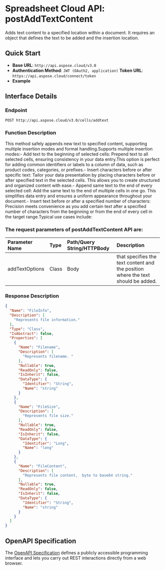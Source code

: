 # **Spreadsheet Cloud API: postAddTextContent**

Adds text content to a specified location within a document. It requires an object that defines the text to be added and the insertion location. 


## **Quick Start**

- **Base URL**: `http://api.aspose.cloud/v3.0`
- **Authentication Method**: `JWT (OAuth2, application)`  **Token URL**: `https://api.aspose.cloud/connect/token`
- **Example** 

## **Interface Details**

### **Endpoint** 

```
POST http://api.aspose.cloud/v3.0/cells/addtext
```
### **Function Description**
This method safely appends new text to specified content, supporting multiple insertion modes and format handling.Supports multiple insertion modes:- Add text to the beginning of selected cells:   Prepend text to all selected cells, ensuring consistency in your data entry.This option is perfect for adding common identifiers or labels to a column of data, such as product codes, categories, or prefixes.- Insert characters before or after specific text: Tailor your data presentation by placing characters before or after specified text in the selected cells. This allows you to create structured and organized content with ease.- Append same text to the end of every selected cell: Add the same text to the end of multiple cells in one go. This simplifies data entry and ensures a uniform appearance throughout your document.- Insert text before or after a specified number of characters: Precision meets convenience as you add certain text after a specified number of characters from the beginning or from the end of every cell in the target range.Typical use cases include:

### The request parameters of **postAddTextContent** API are: 

| Parameter Name | Type | Path/Query String/HTTPBody | Description | 
| :- | :- | :- |:- | 
|addTextOptions|Class|Body|that specifies the text content and the position where the text should be added.|

### **Response Description**
```json
{
  "Name": "FileInfo",
  "Description": [
    "Represents file information."
  ],
  "Type": "Class",
  "IsAbstract": false,
  "Properties": [
    {
      "Name": "Filename",
      "Description": [
        "Represents filename. "
      ],
      "Nullable": true,
      "ReadOnly": false,
      "IsInherit": false,
      "DataType": {
        "Identifier": "String",
        "Name": "string"
      }
    },
    {
      "Name": "FileSize",
      "Description": [
        "Represents file size."
      ],
      "Nullable": true,
      "ReadOnly": false,
      "IsInherit": false,
      "DataType": {
        "Identifier": "Long",
        "Name": "long"
      }
    },
    {
      "Name": "FileContent",
      "Description": [
        "Represents file content,  byte to base64 string."
      ],
      "Nullable": true,
      "ReadOnly": false,
      "IsInherit": false,
      "DataType": {
        "Identifier": "String",
        "Name": "string"
      }
    }
  ]
}
```


## OpenAPI Specification

The [OpenAPI Specification](https://reference.aspose.cloud/cells/#/TextProcessingController/PostAddTextContent) defines a publicly accessible programming interface and lets you carry out REST interactions directly from a web browser.

